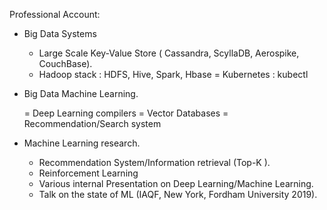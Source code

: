 
Professional Account:

+ Big Data Systems

   - Large Scale Key-Value Store ( Cassandra, ScyllaDB, Aerospike, CouchBase).
   - Hadoop stack :  HDFS, Hive, Spark, Hbase
   = Kubernetes  : kubectl
   

+ Big Data Machine Learning.

   = Deep Learning compilers
   = Vector Databases
   = Recommendation/Search system
   

+ Machine Learning research.

   - Recommendation System/Information retrieval (Top-K   ).
   - Reinforcement Learning
   - Various internal Presentation on Deep Learning/Machine Learning.
   - Talk on the state of ML (IAQF, New York, Fordham University 2019).





<!--
**pprokevin/pprokevin** is a ✨ _special_ ✨ repository because its `README.md` (this file) appears on your GitHub profile.

Here are some ideas to get you started:

- 🔭 I’m currently working on ...
- 🌱 I’m currently learning ...
- 👯 I’m looking to collaborate on ...
- 🤔 I’m looking for help with ...
- 💬 Ask me about ...
- 📫 How to reach me: ...
- 😄 Pronouns: ...
- ⚡ Fun fact: ...
-->
